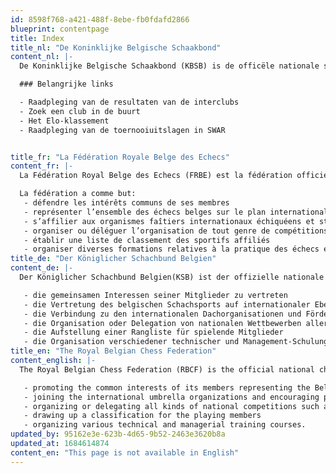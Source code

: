 ```yaml
---
id: 8598f768-a421-488f-8ebe-fb0fdafd2866
blueprint: contentpage
title: Index
title_nl: "De Koninklijke Belgische Schaakbond"
content_nl: |-
  De Koninklijke Belgische Schaakbond (KBSB) is de officële nationale schaakfederatie van België.  Zijn doelstellingen zijn.

  ### Belangrijke links

  - Raadpleging van de resultaten van de interclubs
  - Zoek een club in de buurt
  - Het Elo-klassement
  - Raadpleging van de toernooiuitslagen in SWAR


title_fr: "La Fédération Royale Belge des Echecs"
content_fr: |-
  La Fédération Royal Belge des Echecs (FRBE) est la fédération officielle de Belgique.

  La fédération a comme but:
   - défendre les intérêts communs de ses membres
   - représenter l’ensemble des échecs belges sur le plan international
   - s’affilier aux organismes faîtiers internationaux échiquéens et stimuler la participation à leurs organisations
   - organiser ou déléguer l’organisation de tout genre de compétitions nationales; elle organise notamment les championnats de Belgique seniors et de la jeunesse, les championnats de Belgique interclubs, les championnats interscolaires, des tournois open internationaux, ...
   - établir une liste de classement des sportifs affiliés
   - organiser diverses formations relatives à la pratique des échecs et à la gestion.
title_de: "Der Königlicher Schachbund Belgien"
content_de: |-
  Der Königlicher Schachbund Belgien(KSB) ist der offizielle nationale Schachverband Belgiens. Seine Ziele sind:

   - die gemeinsamen Interessen seiner Mitglieder zu vertreten
   - die Vertretung des belgischen Schachsports auf internationaler Ebene
   - die Verbindung zu den internationalen Dachorganisationen und Förderung der Teilnahme an den von ihnen organisierten Veranstaltungen
   - die Organisation oder Delegation von nationalen Wettbewerben aller Art wie den belgischen Meisterschaften für Senioren und Jugendliche, Interclub-Meisterschaften, Schulschachmeisterschaften, internationalen offenen Turnieren, ...
   - die Aufstellung einer Rangliste für spielende Mitglieder
   - die Organisation verschiedener technischer und Management-Schulungen
title_en: "The Royal Belgian Chess Federation"
content_english: |-
  The Royal Belgian Chess Federation (RBCF) is the official national ches federation of Belgium.  Its goals are:

   - promoting the common interests of its members representing the Belgian chess sport at international level
   - joining the international umbrella organizations and encouraging participation in the events they organize
   - organizing or delegating all kinds of national competitions such as the Belgian championships for seniors and youth, interclub championships, the school chess championships, international open tournaments, ...
   - drawing up a classification for the playing members
   - organizing various technical and managerial training courses.
updated_by: 95162e3e-623b-4d65-9b52-2463e3620b8a
updated_at: 1684614874
content_en: "This page is not available in English"
---
```

